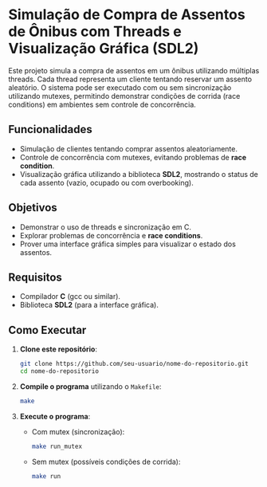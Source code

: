 # Simulação de Compra de Assentos de Ônibus com Threads e Visualização Gráfica (SDL2)

Este projeto simula a compra de assentos em um ônibus utilizando múltiplas threads. Cada thread representa um cliente tentando reservar um assento aleatório. O sistema pode ser executado com ou sem sincronização utilizando mutexes, permitindo demonstrar condições de corrida (race conditions) em ambientes sem controle de concorrência.

## Funcionalidades

- Simulação de clientes tentando comprar assentos aleatoriamente.
- Controle de concorrência com mutexes, evitando problemas de **race condition**.
- Visualização gráfica utilizando a biblioteca **SDL2**, mostrando o status de cada assento (vazio, ocupado ou com overbooking).

## Objetivos

- Demonstrar o uso de threads e sincronização em C.
- Explorar problemas de concorrência e **race conditions**.
- Prover uma interface gráfica simples para visualizar o estado dos assentos.

## Requisitos

- Compilador **C** (gcc ou similar).
- Biblioteca **SDL2** (para a interface gráfica).

## Como Executar

1. **Clone este repositório**:

    ```bash
    git clone https://github.com/seu-usuario/nome-do-repositorio.git
    cd nome-do-repositorio
    ```

2. **Compile o programa** utilizando o `Makefile`:

    ```bash
    make
    ```

3. **Execute o programa**:
   - Com mutex (sincronização):

     ```bash
     make run_mutex
     ```

   - Sem mutex (possíveis condições de corrida):

     ```bash
     make run
     ```
